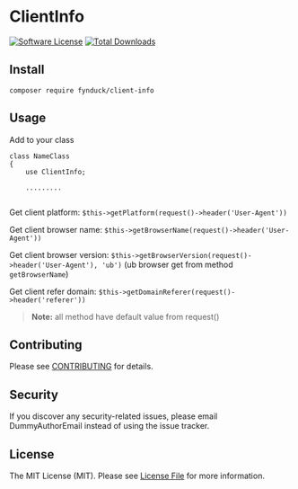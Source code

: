 # ClientInfo

[![Software License](https://img.shields.io/badge/license-MIT-brightgreen.svg?style=flat-square)](LICENSE.md)
[![Total Downloads](https://img.shields.io/packagist/dt/fynduck/client-info.svg?style=flat-square)](https://packagist.org/packages/fynduck/client-info)

## Install
`composer require fynduck/client-info`

## Usage
Add to your class

```
class NameClass
{
    use ClientInfo;
    
    .........
 
```
Get client platform: `$this->getPlatform(request()->header('User-Agent'))`

Get client browser name: `$this->getBrowserName(request()->header('User-Agent'))`

Get client browser version: `$this->getBrowserVersion(request()->header('User-Agent'), 'ub')` (ub browser get from method `getBrowserName`)

Get client refer domain: `$this->getDomainReferer(request()->header('referer'))`

> **Note:** all method have default value from request()

## Contributing
Please see [CONTRIBUTING](CONTRIBUTING.md) for details.

## Security
If you discover any security-related issues, please email DummyAuthorEmail instead of using the issue tracker.

## License
The MIT License (MIT). Please see [License File](/LICENSE.md) for more information.
